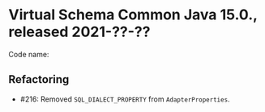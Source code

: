 # Virtual Schema Common Java 15.0., released 2021-??-??

Code name: 

## Refactoring

* #216: Removed `SQL_DIALECT_PROPERTY` from `AdapterProperties`.